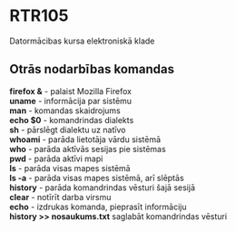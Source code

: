 # RTR105
Datormācibas kursa elektroniskā klade
## Otrās nodarbības komandas
**firefox &** - palaist Mozilla Firefox  
**uname** - informācija par sistēmu  
**man** - komandas skaidrojums  
**echo $0** - komandrindas dialekts  
**sh** - pārslēgt dialektu uz natīvo  
**whoami** - parāda lietotāja vārdu sistēmā  
**who** - parāda aktīvās sesijas pie sistēmas  
**pwd** - parāda aktīvi mapi  
**ls** - parāda visas mapes sistēmā  
**ls -a** - parāda visas mapes sistēmā, arī slēptās  
**history** - parāda komandrindas vēsturi šajā sesijā  
**clear** - notīrīt darba virsmu  
**echo** - izdrukas komanda, pieprasīt informāciju  
**history >> nosaukums.txt** saglabāt komandrindas vēsturi  

